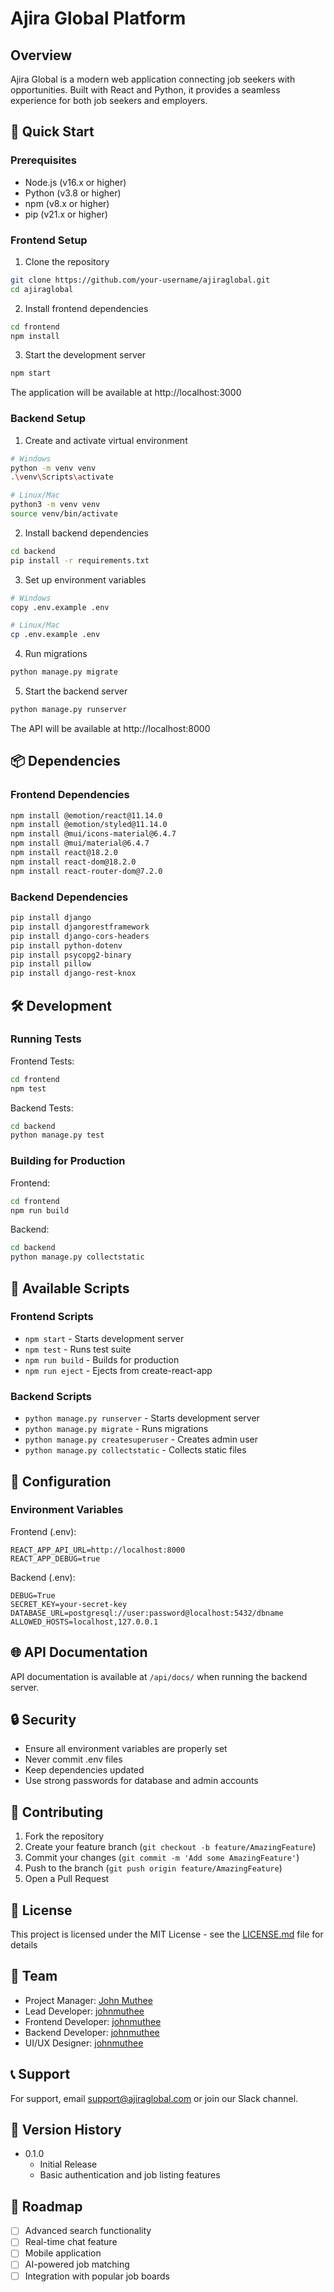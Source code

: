 # Ajira Global Platform

## Overview
Ajira Global is a modern web application connecting job seekers with opportunities. Built with React and Python, it provides a seamless experience for both job seekers and employers.

## 🚀 Quick Start

### Prerequisites
- Node.js (v16.x or higher)
- Python (v3.8 or higher)
- npm (v8.x or higher)
- pip (v21.x or higher)

### Frontend Setup

1. Clone the repository
```bash
git clone https://github.com/your-username/ajiraglobal.git
cd ajiraglobal
```

2. Install frontend dependencies
```bash
cd frontend
npm install
```

3. Start the development server
```bash
npm start
```
The application will be available at http://localhost:3000

### Backend Setup

1. Create and activate virtual environment
```bash
# Windows
python -m venv venv
.\venv\Scripts\activate

# Linux/Mac
python3 -m venv venv
source venv/bin/activate
```

2. Install backend dependencies
```bash
cd backend
pip install -r requirements.txt
```

3. Set up environment variables
```bash
# Windows
copy .env.example .env

# Linux/Mac
cp .env.example .env
```

4. Run migrations
```bash
python manage.py migrate
```

5. Start the backend server
```bash
python manage.py runserver
```
The API will be available at http://localhost:8000

## 📦 Dependencies

### Frontend Dependencies
```bash
npm install @emotion/react@11.14.0
npm install @emotion/styled@11.14.0
npm install @mui/icons-material@6.4.7
npm install @mui/material@6.4.7
npm install react@18.2.0
npm install react-dom@18.2.0
npm install react-router-dom@7.2.0
```

### Backend Dependencies
```bash
pip install django
pip install djangorestframework
pip install django-cors-headers
pip install python-dotenv
pip install psycopg2-binary
pip install pillow
pip install django-rest-knox
```

## 🛠️ Development

### Running Tests

Frontend Tests:
```bash
cd frontend
npm test
```

Backend Tests:
```bash
cd backend
python manage.py test
```

### Building for Production

Frontend:
```bash
cd frontend
npm run build
```

Backend:
```bash
cd backend
python manage.py collectstatic
```

## 📝 Available Scripts

### Frontend Scripts
- `npm start` - Starts development server
- `npm test` - Runs test suite
- `npm run build` - Builds for production
- `npm run eject` - Ejects from create-react-app

### Backend Scripts
- `python manage.py runserver` - Starts development server
- `python manage.py migrate` - Runs migrations
- `python manage.py createsuperuser` - Creates admin user
- `python manage.py collectstatic` - Collects static files

## 🔧 Configuration

### Environment Variables

Frontend (.env):
```env
REACT_APP_API_URL=http://localhost:8000
REACT_APP_DEBUG=true
```

Backend (.env):
```env
DEBUG=True
SECRET_KEY=your-secret-key
DATABASE_URL=postgresql://user:password@localhost:5432/dbname
ALLOWED_HOSTS=localhost,127.0.0.1
```

## 🌐 API Documentation

API documentation is available at `/api/docs/` when running the backend server.

## 🔒 Security

- Ensure all environment variables are properly set
- Never commit .env files
- Keep dependencies updated
- Use strong passwords for database and admin accounts

## 🤝 Contributing

1. Fork the repository
2. Create your feature branch (`git checkout -b feature/AmazingFeature`)
3. Commit your changes (`git commit -m 'Add some AmazingFeature'`)
4. Push to the branch (`git push origin feature/AmazingFeature`)
5. Open a Pull Request

## 📄 License

This project is licensed under the MIT License - see the [LICENSE.md](LICENSE.md) file for details

## 👥 Team

- Project Manager: [John Muthee](https://github.com/mutheejj)
- Lead Developer: [johnmuthee](https://github.com/johnmuthee)
- Frontend Developer: [johnmuthee](https://github.com/johnmuthee)
- Backend Developer: [johnmuthee](https://github.com/johnmuthee)
- UI/UX Designer: [johnmuthee](https://github.com/johnmuthee)

## 📞 Support

For support, email support@ajiraglobal.com or join our Slack channel.

## 🔄 Version History

* 0.1.0
    * Initial Release
    * Basic authentication and job listing features

## 🔮 Roadmap

- [ ] Advanced search functionality
- [ ] Real-time chat feature
- [ ] Mobile application
- [ ] AI-powered job matching
- [ ] Integration with popular job boards